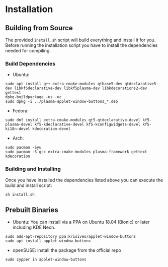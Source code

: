 Installation
============

## Building from Source
The provided `install.sh` script will build everything and install it for you. Before running the installation script you have to install the dependencies needed for compiling.

### Build Dependencies

- Ubuntu:
```
sudo apt install g++ extra-cmake-modules qtbase5-dev qtdeclarative5-dev libkf5declarative-dev libkf5plasma-dev libkdecorations2-dev gettext
dpkg-buildpackage -us -uc
sudo dpkg -i ../plasma-applet-window-buttons_*.deb
```
- Fedora:
```
sudo dnf install extra-cmake-modules qt5-qtdeclarative-devel kf5-plasma-devel kf5-kdeclarative-devel kf5-kconfigwidgets-devel kf5-ki18n-devel kdecoration-devel
```
- Arch:
```
sudo pacman -Syu
sudo pacman -S gcc extra-cmake-modules plasma-framework gettext kdecoration
```

### Building and Installing
Once you have installed the dependencies listed above you can execute the build and install script:

```
sh install.sh
```

## Prebuilt Binaries

- Ubuntu: You can install via a PPA on Ubuntu 18.04 (Bionic) or later including KDE Neon.
```
sudo add-apt-repository ppa:krisives/applet-window-buttons
sudo apt install applet-window-buttons
```

- openSUSE: install the package from the official repo
```
sudo zypper in applet-window-buttons
```
